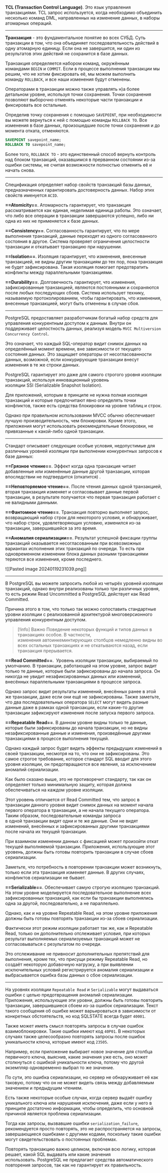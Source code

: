 **TCL (Transaction Control Language)**. Это язык управления транзакциями. TCL запрос используется, когда необходимо объединить несколько команд DML, направленных на изменение данных, в наборы атомарных операций.

---

**Транзакция** - это фундаментальное понятие во всех СУБД. Суть транзакции в том, что она объединяет последовательность действий в одну атомарную единицу. Если она не завершится, ни один из результатов этих действий не сохранится в базе данных.

Транзакция определяется набором команд, окружённым командами `BEGIN` и `COMMIT`. Если в процессе выполнения транзакции мы решим, что не хотим фиксировать её, мы можем выполнить команду `ROLLBACK`, и все наши изменения будут отменены.

Операторами в транзакции можно также управлять н)а более детальном уровне, используя точки сохранения. Точки сохранения позволяют выборочно отменять некоторые части транзакции и фиксировать все остальные. 

Определив точку сохранения с помощью `SAVEPOINT`, при необходимости вы можете вернуться к ней с помощью команды `ROLLBACK TO`. Все изменения в базе данных, произошедшие после точки сохранения и до момента отката, отменяются.

```sql
SAVEPOINT savepoint_name;
ROLLBACK TO savepoint_name;
```

Более того, `ROLLBACK TO` - это единственный способ вернуть контроль над блоком транзакций, оказавшимся в прерванном состоянии из-за ошибки системы, не считая возможности полностью отменить её и начать снова.

---

Спецификация определяет набор свойств транзакций базы данных, предназначенных гарантировать достоверность данных. Набор этих свойств именуется `ACID`.

**==Atomicity==**. Атомарность гарантирует, что транзакция рассматривается как единая, неделимая единица работы. Это означает, что либо все операции в транзакции завершаются успешно, либо ни одна из них не применяется к базе данных. 

**==Consistency==**. Согласованность гарантирует, что по мере выполнения транзакций, данные переходят из одного согласованного состояния в другое. Система проверяет ограничения целостности транзакции и откатывает транзакцию при нарушении.

**==Isolation==**. Изоляция гарантирует, что изменения, внесенные транзакцией, не видны другим транзакциям до тех пор, пока транзакция не будет зафиксирована. Такая изоляция помогает предотвратить конфликты между параллельными транзакциями. 

**==Durability==**. Долговечность гарантирует, что изменения, зафиксированные транзакцией, являются постоянными и сохраняются после любых последующих сбоев. Система использует технику, называемую протоколированием, чтобы гарантировать, что изменения, внесенные транзакцией, могут быть отменены в случае сбоя.

---

PostgreSQL предоставляет разработчикам богатый набор средств для управления конкурентным доступом к данным. Внутри он поддерживает целостность данных, реализуя модель `MVCC Multiversion Concurrency Control`. 

Это означает, что каждый SQL-оператор видит снимок данных на определённый момент времени, вне зависимости от текущего состояния данных. Это защищает операторы от несогласованности данных, возможной, если конкурирующие транзакции внесут изменения в те же строки данных. 

PostgreSQL гарантирует это даже для самого строгого уровня изоляции транзакций, используя инновационный уровень изоляции SSI (Serializable Snapshot Isolation).

Для приложений, которым в принципе не нужна полная изоляция транзакций и которые предпочитают явно определять точки конфликтов, также есть средства блокировки на уровне таблиц и строк.

Однако при правильном использовании MVCC обычно обеспечивает лучшую производительность, чем блокировки. Кроме этого, приложения могут использовать рекомендательные блокировки, не привязанные к какой-либо одной транзакции.

---

Стандарт описывает следующие особые условия, недопустимые для различных уровней изоляции при выполнении конкурентных запросов к базе данных:

**==Грязное чтение==**. Эффект когда одна транзакция читает добавленные или изменённые данные другой транзакции, которая впоследствии не подтвердится (откатится) .

**==Неповторяемое чтение==**. После чтения данных одной транзакцией, вторая транзакция изменяет и согласовывает данные первой транзакции, в результате получается что первая транзакция работает с не валидными данными.

**==Фантомное чтение==**. Транзакция повторно выполняет запрос, возвращающий набор строк для некоторого условия, и обнаруживает, что набор строк, удовлетворяющих условию, изменился из-за транзакции, завершившейся за это время.

**==Аномалия сериализации==**. Результат успешной фиксации группы транзакций оказывается несогласованным при всевозможных вариантах исполнения этих транзакций по очереди. То есть при одновременном изменении блока данных разными транзакциями теряются все изменения, кроме последнего.

![[Pasted image 20240119231039.png]]

---

В PostgreSQL вы можете запросить любой из четырёх уровней изоляции транзакций, однако внутри реализованы только три различных уровня, то есть режим Read Uncommitted в PostgreSQL действует как Read Committed.

Причина этого в том, что только так можно сопоставить стандартные уровни изоляции с реализованной архитектурой многоверсионного управления конкурентным доступом.

>[!info] Важно
>Поведение некоторых функций и типов данных в транзакциях особое. В частности, изменения автоинкеминтирующих столбцов немедленно видны во всех остальных транзакциях и не откатываются назад, если транзакция прерывается.

**==Read Committed==**.  Уровень изоляции транзакции, выбираемый по умолчанию. В транзакции, работающей на этом уровне, запрос видит только те данные, которые были зафиксированы до начала запроса. Он никогда не увидит незафиксированных данных или изменений, внесённых параллельными транзакциями в процессе запроса.

Однако запрос видит результаты изменений, внесённых ранее в этой же транзакции, даже если они ещё не зафиксированы. Также заметьте, что два последовательных оператора `SELECT` могут видеть разные данные даже в рамках одной транзакции, если какие-то другие транзакции зафиксируют изменения после запуска первого запроса.

**==Repeatable Read==**. В данном уровне видны только те данные, которые были зафиксированы до начала транзакции, но не видны незафиксированные данные и изменения, произведённые другими транзакциями в процессе выполнения текущей.

Однако каждый запрос будет видеть эффекты предыдущих изменений в своей транзакции, несмотря на то, что они не зафиксированы. Это самое строгое требование, которое стандарт SQL вводит для этого уровня изоляции, он предотвращаются все явления, за исключением аномалий сериализации.

Как было сказано выше, это не противоречит стандарту, так как он определяет только минимальную защиту, которая должна обеспечиваться на каждом уровне изоляции.

Этот уровень отличается от Read Committed тем, что запрос в транзакции данного уровня видит снимок данных на момент начала первого оператора в транзакции, а не начала текущего оператора. Таким образом, последовательные команды запроса в одной транзакции видят одни и те же данные. Они не видят изменений, внесённых и зафиксированных другими транзакциями после начала их текущей транзакции.

При взаимном изменении данных с фиксацией может произойти откат текущей выполняемой транзакции. Приложения, использующие этот уровень, должны быть готовы повторить транзакции в случае сбоев сериализации.

Заметьте, что потребность в повторении транзакции может возникнуть, только если эта транзакция изменяет данные. В других случаях, конфликтов сериализации не бывает.

**==Serializable==**. Обеспечивает самую строгую изоляцию транзакций. На этом уровне моделируется последовательное выполнение всех зафиксированных транзакций, как если бы транзакции выполнялись одна за другой, последовательно, а не параллельно. 

Однако, как и на уровне Repeatable Read, на этом уровне приложения должны быть готовы повторять транзакции из-за сбоев сериализации. 

Фактически этот режим изоляции работает так же, как и Repeatable Read, только он дополнительно отслеживает условия, при которых результат выполняемых сериализуемых транзакций может не согласовываться с результатом по очереди.

Это отслеживание не привносит дополнительных препятствий для выполнения, кроме тех, что присущи режиму Repeatable Read, но создаёт некоторую добавочную нагрузку, а при выявлении исключительных условий регистрируется аномалия сериализации и выбрасывается ошибка базы данных о сбое сериализации.

---

На уровнях изоляции `Repeatable Read` и `Serializable` могут выдаваться ошибки с целью предотвращения аномалий сериализации. Приложения, использующие эти уровни, должны быть готовы повторить транзакции, завершившиеся сбоем из-за ошибок сериализации. Текст такого сообщения об ошибке может варьироваться в зависимости от конкретных обстоятельств, но код SQLSTATE всегда будет `40001`.

Также может иметь смысл повторять запросы в случае ошибок взаимоблокировки. Такие ошибки имеют код `40P01`. В некоторых случаях также целесообразно повторять запросы после ошибок уникальности ключа, которые имеют код `23505`. 

Например, если приложение выбирает новое значение для столбца первичного ключа, выяснив, какие значения уже есть, оно может столкнуться с ошибкой уникальности ключа, потому что другой экземпляр одновременно выбрал то же значение.

По сути, это ошибка сериализации, но сервер не обнаруживает её как таковую, потому что он не может видеть связь между добавляемым значением и предыдущим чтением. 

Есть также некоторые особые случаи, когда сервер выдаёт ошибку уникального ключа или нарушения исключения, даже если у него в принципе достаточно информации, чтобы определить, что основной причиной является проблема сериализации.

Тогда как запросы, вызвавшие ошибки `serialization_failure`, рекомендуется просто повторять, это не распространяется на запросы, завершающиеся ошибками с другими кодами, поскольку такие ошибки могут свидетельствовать о постоянных проблемах.

Повторять транзакцию важно целиком, включая всю логику, которая решает, какой SQL выдавать или какие значения использовать. PostgreSQL не предлагает средства автоматического повторения запросов, так как не гарантирует их правильность.